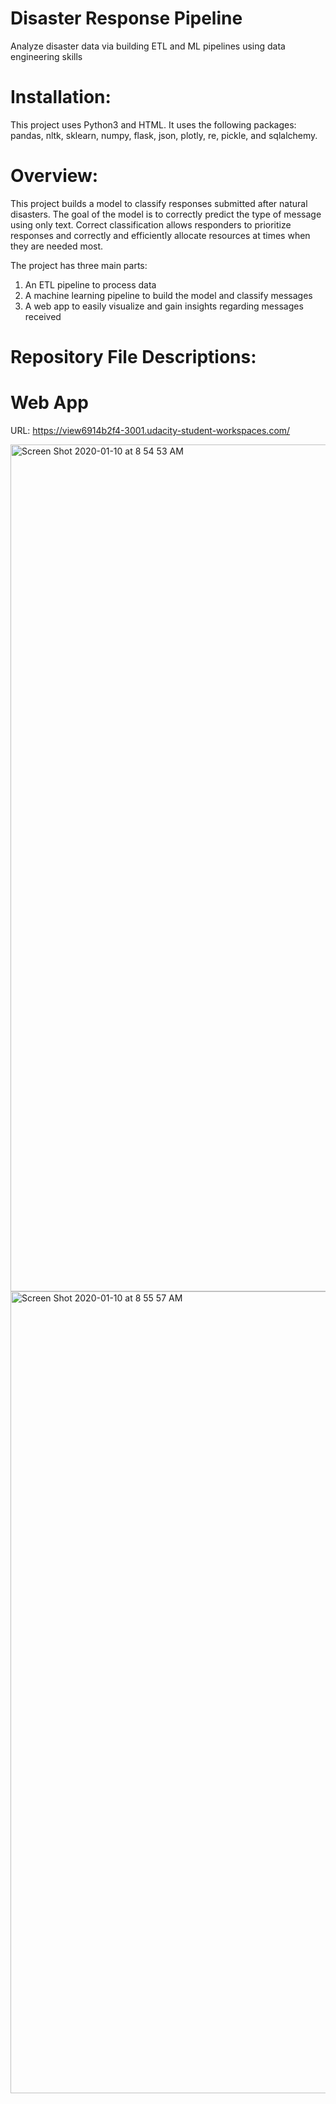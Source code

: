 # Disaster Response Pipeline
Analyze disaster data via building ETL and ML pipelines using data engineering skills

# Installation:
This project uses Python3 and HTML.  It uses the following packages: pandas, nltk, sklearn, numpy, flask, json, plotly, re,   pickle, and sqlalchemy.
  
# Overview:
This project builds a model to classify responses submitted after natural disasters.  The goal of the model is to correctly predict the type of message using only text.  Correct classification allows responders to prioritize responses and correctly and efficiently allocate resources at times when they are needed most.

The project has three main parts:
1.  An ETL pipeline to process data
2.  A machine learning pipeline to build the model and classify messages
3.  A web app to easily visualize and gain insights regarding messages received


# Repository File Descriptions:



# Web App
URL:  https://view6914b2f4-3001.udacity-student-workspaces.com/

<img width="1355" alt="Screen Shot 2020-01-10 at 8 54 53 AM" src="https://user-images.githubusercontent.com/59142310/72162085-e8a54180-3386-11ea-952c-313edcac278e.png">

<img width="1283" alt="Screen Shot 2020-01-10 at 8 55 57 AM" src="https://user-images.githubusercontent.com/59142310/72162160-0b375a80-3387-11ea-9692-d17d8f536c9c.png">
